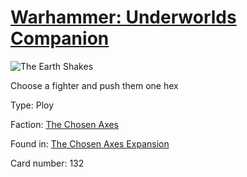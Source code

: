 # [Warhammer: Underworlds Companion](https://guidokessels.github.io/wh-underworlds)

  

![The Earth Shakes](https://warhammerunderworlds.com/wp-content/uploads/sites/6/2018/02/132_ENG.png)

Choose a fighter and push them one hex

Type: Ploy

Faction: [The Chosen Axes](https://guidokessels.github.io/wh-underworlds/factions/the-chosen-axes)

Found in: [The Chosen Axes Expansion](https://guidokessels.github.io/wh-underworlds/locations/the-chosen-axes-expansion)

Card number: 132
